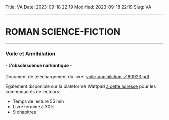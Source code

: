 Title: VA
Date: 2023-09-18 22:19
Modified: 2023-09-18 22:19
Slug: VA

-------------------------
# ROMAN SCIENCE-FICTION #
-------------------------

### Voile et Annihilation
#### - L'obsolescence narkantique -

Document de téléchargement du livre: [voile-annihilation-v180923.pdf](https://mega.nz/file/1sAy3DIB#x2JYlNAKHqJfutB9wkUBeMEWSjNA__-UQwBmnJi5b2w)

Egalement disponible sur la plateforme Wattpad [à cette adresse](https://www.wattpad.com/story/352807815-voile-et-annihilation-l%27obsolescence-narkantique) pour les communautés de lecteurs.

* Temps de lecture 55 min
* Livre terminé à 30%
* 9 chapitres
